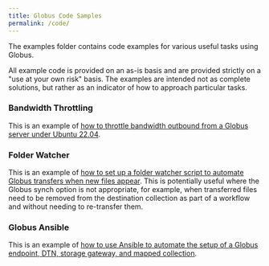 ```yaml
---
title: Globus Code Samples
permalink: /code/
---
```


The examples folder contains code examples for various useful tasks using Globus.

All example code is provided on an as-is basis and are provided strictly on a "use at your own risk" basis. The examples are intended not as complete solutions, but rather as an indicator of how to approach particular tasks.

### Bandwidth Throttling

This is an example of [how to throttle bandwidth outbound from a Globus server under Ubuntu 22.04](./examples/bandwidth_throttling/).

### Folder Watcher

This is an example of [how to set up a folder watcher script to automate Globus transfers when new files appear](./examples/folder_watcher/). This is potentially useful where the Globus synch option is not appropriate, for example, when transferred files need to be removed from the destination collection as part of a workflow and without needing to re-transfer them.

### Globus Ansible

This is an example of [how to use Ansible to automate the setup of a Globus endpoint, DTN, storage gateway, and mapped collection](https://github.com/AARNet/Globus-Community/tree/main/code/examples/globus_ansible).
